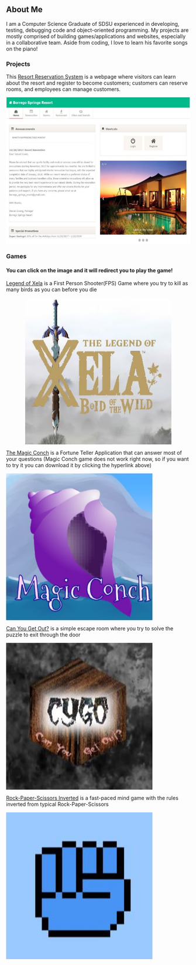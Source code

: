 ## About Me

I am a Computer Science Graduate of SDSU experienced in developing, testing, debugging code and object-oriented programming. My projects are mostly comprised of building games/applications and websites, especially in a collaborative team. Aside from coding, I love to learn his favorite songs on the piano!

### Projects
This [Resort Reservation System](https://github.com/chauduthuan/ResortReservationSystem) is a webpage where visitors can learn about the resort and register to become customers; customers can reserve rooms, and employees can manage customers. 

<a href="https://github.com/chauduthuan/ResortReservationSystem"><img src="/images/rrs.JPG" width="600" height="400" align="middle"></a>


### Games
#### You can click on the image and it will redirect you to play the game!
[Legend of Xela](https://github.com/agiang96/LegendofXela) is a First Person Shooter(FPS) Game where you try to kill as many birds as you can before you die

<center><a href="https://agiang96.github.io/LegendOfXela"><img src="/images/lox.JPG" width="400" height="400" align="middle"></a></center>

[The Magic Conch](https://github.com/agiang96/MagicConch) is a Fortune Teller Application that can answer most of your questions
(Magic Conch game does not work right now, so if you want to try it you can download it by clicking the hyperlink above)

<a href="https://agiang96.github.io/MagicConch"><img src="/images/mc.JPG" width="400" height="400" align="middle"></a> 

[Can You Get Out?](https://github.com/agiang96/CYGO) is a simple escape room where you try to solve the puzzle to exit through the door

<a href="https://agiang96.github.io/CYGO"><img src="/images/cygo.JPG" width="400" height="400" align="middle"></a> 

[Rock-Paper-Scissors Inverted](https://github.com/agiang96/RPSInverted) is a fast-paced mind game with the rules inverted from typical Rock-Paper-Scissors

<a href="https://agiang96.github.io/RPSI"><img src="/images/rpsi.JPG" width="400" height="400" align="middle"></a> 



